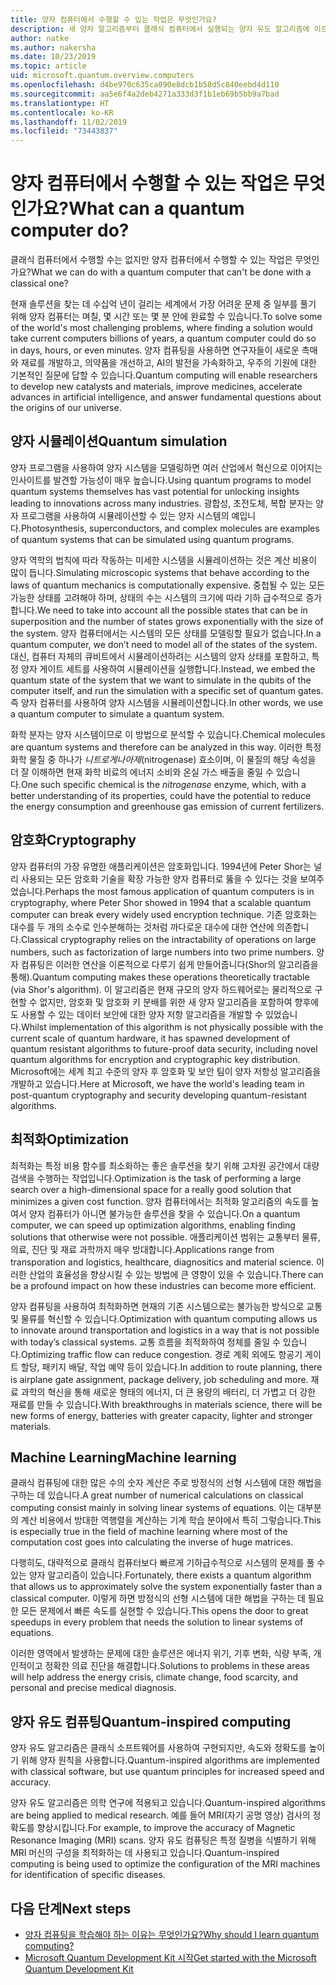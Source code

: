 ```yaml
---
title: 양자 컴퓨터에서 수행할 수 있는 작업은 무엇인가요?
description: 새 양자 알고리즘부터 클래식 컴퓨터에서 실행되는 양자 유도 알고리즘에 이르기까지 양자 컴퓨팅의 영향에 대해 알아봅니다.
author: natke
ms.author: nakersha
ms.date: 10/23/2019
ms.topic: article
uid: microsoft.quantum.overview.computers
ms.openlocfilehash: d4be970c635ca090e8dcb1b58d5c840eebd4d110
ms.sourcegitcommit: aa5e6f4a2deb4271a333d3f1b1eb69b5bb9a7bad
ms.translationtype: HT
ms.contentlocale: ko-KR
ms.lasthandoff: 11/02/2019
ms.locfileid: "73443837"
---
```

# <a name="what-can-a-quantum-computer-do"></a><span data-ttu-id="14bcb-103">양자 컴퓨터에서 수행할 수 있는 작업은 무엇인가요?</span><span class="sxs-lookup"><span data-stu-id="14bcb-103">What can a quantum computer do?</span></span>

<span data-ttu-id="14bcb-104">클래식 컴퓨터에서 수행할 수는 없지만 양자 컴퓨터에서 수행할 수 있는 작업은 무엇인가요?</span><span class="sxs-lookup"><span data-stu-id="14bcb-104">What we can do with a quantum computer that can't be done with a classical one?</span></span>

<span data-ttu-id="14bcb-105">현재 솔루션을 찾는 데 수십억 년이 걸리는 세계에서 가장 어려운 문제 중 일부를 풀기 위해 양자 컴퓨터는 며칠, 몇 시간 또는 몇 분 안에 완료할 수 있습니다.</span><span class="sxs-lookup"><span data-stu-id="14bcb-105">To solve some of the world's most challenging problems, where finding a solution would take current computers billions of years, a quantum computer could do so in days, hours, or even minutes.</span></span> <span data-ttu-id="14bcb-106">양자 컴퓨팅을 사용하면 연구자들이 새로운 촉매와 재료를 개발하고, 의약품을 개선하고, AI의 발전을 가속화하고, 우주의 기원에 대한 기본적인 질문에 답할 수 있습니다.</span><span class="sxs-lookup"><span data-stu-id="14bcb-106">Quantum computing will enable researchers to develop new catalysts and materials, improve medicines, accelerate advances in artificial intelligence, and answer fundamental questions about the origins of our universe.</span></span>

## <a name="quantum-simulation"></a><span data-ttu-id="14bcb-107">양자 시뮬레이션</span><span class="sxs-lookup"><span data-stu-id="14bcb-107">Quantum simulation</span></span>

<span data-ttu-id="14bcb-108">양자 프로그램을 사용하여 양자 시스템을 모델링하면 여러 산업에서 혁신으로 이어지는 인사이트를 발견할 가능성이 매우 높습니다.</span><span class="sxs-lookup"><span data-stu-id="14bcb-108">Using quantum programs to model quantum systems themselves has vast potential for unlocking insights leading to innovations across many industries.</span></span> <span data-ttu-id="14bcb-109">광합성, 초전도체, 복합 분자는 양자 프로그램을 사용하여 시뮬레이션할 수 있는 양자 시스템의 예입니다.</span><span class="sxs-lookup"><span data-stu-id="14bcb-109">Photosynthesis, superconductors, and complex molecules are examples of quantum systems that can be simulated using quantum programs.</span></span>

<span data-ttu-id="14bcb-110">양자 역학의 법칙에 따라 작동하는 미세한 시스템을 시뮬레이션하는 것은 계산 비용이 많이 듭니다.</span><span class="sxs-lookup"><span data-stu-id="14bcb-110">Simulating microscopic systems that behave according to the laws of quantum mechanics is computationally expensive.</span></span> <span data-ttu-id="14bcb-111">중첩될 수 있는 모든 가능한 상태를 고려해야 하며, 상태의 수는 시스템의 크기에 따라 기하 급수적으로 증가합니다.</span><span class="sxs-lookup"><span data-stu-id="14bcb-111">We need to take into account all the possible states that can be in superposition and the number of states grows exponentially with the size of the system.</span></span> <span data-ttu-id="14bcb-112">양자 컴퓨터에서는 시스템의 모든 상태를 모델링할 필요가 없습니다.</span><span class="sxs-lookup"><span data-stu-id="14bcb-112">In a quantum computer, we don’t need to model all of the states of the system.</span></span> <span data-ttu-id="14bcb-113">대신, 컴퓨터 자체의 큐비트에서 시뮬레이션하려는 시스템의 양자 상태를 포함하고, 특정 양자 게이트 세트를 사용하여 시뮬레이션을 실행합니다.</span><span class="sxs-lookup"><span data-stu-id="14bcb-113">Instead, we embed the quantum state of the system that we want to simulate in the qubits of the computer itself, and run the simulation with a specific set of quantum gates.</span></span> <span data-ttu-id="14bcb-114">즉 양자 컴퓨터를 사용하여 양자 시스템을 시뮬레이션합니다.</span><span class="sxs-lookup"><span data-stu-id="14bcb-114">In other words, we use a quantum computer to simulate a quantum system.</span></span>

<span data-ttu-id="14bcb-115">화학 분자는 양자 시스템이므로 이 방법으로 분석할 수 있습니다.</span><span class="sxs-lookup"><span data-stu-id="14bcb-115">Chemical molecules are quantum systems and therefore can be analyzed in this way.</span></span> <span data-ttu-id="14bcb-116">이러한 특정 화학 물질 중 하나가 _니트로게나아제_(nitrogenase) 효소이며, 이 물질의 해당 속성을 더 잘 이해하면 현재 화학 비료의 에너지 소비와 온실 가스 배출을 줄일 수 있습니다.</span><span class="sxs-lookup"><span data-stu-id="14bcb-116">One such specific chemical is the _nitrogenase_ enzyme, which, with a better understanding of its properties, could have the potential to reduce the energy consumption and greenhouse gas emission of current fertilizers.</span></span>

## <a name="cryptography"></a><span data-ttu-id="14bcb-117">암호화</span><span class="sxs-lookup"><span data-stu-id="14bcb-117">Cryptography</span></span>

<span data-ttu-id="14bcb-118">양자 컴퓨터의 가장 유명한 애플리케이션은 암호화입니다. 1994년에 Peter Shor는 널리 사용되는 모든 암호화 기술을 확장 가능한 양자 컴퓨터로 뚫을 수 있다는 것을 보여주었습니다.</span><span class="sxs-lookup"><span data-stu-id="14bcb-118">Perhaps the most famous application of quantum computers is in cryptography, where Peter Shor showed in 1994 that a scalable quantum computer can break every widely used encryption technique.</span></span>  <span data-ttu-id="14bcb-119">기존 암호화는 대수를 두 개의 소수로 인수분해하는 것처럼 까다로운 대수에 대한 연산에 의존합니다.</span><span class="sxs-lookup"><span data-stu-id="14bcb-119">Classical cryptography relies on the intractability of operations on large numbers, such as factorization of large numbers into two prime numbers.</span></span>  <span data-ttu-id="14bcb-120">양자 컴퓨팅은 이러한 연산을 이론적으로 다루기 쉽게 만들어줍니다(Shor의 알고리즘을 통해).</span><span class="sxs-lookup"><span data-stu-id="14bcb-120">Quantum computing makes these operations theoretically tractable (via Shor's algorithm).</span></span> <span data-ttu-id="14bcb-121">이 알고리즘은 현재 규모의 양자 하드웨어로는 물리적으로 구현할 수 없지만, 암호화 및 암호화 키 분배를 위한 새 양자 알고리즘을 포함하여 향후에도 사용할 수 있는 데이터 보안에 대한 양자 저항 알고리즘을 개발할 수 있었습니다.</span><span class="sxs-lookup"><span data-stu-id="14bcb-121">Whilst implementation of this algorithm is not physically possible with the current scale of quantum hardware, it has spawned development of quantum resistant algorithms to future-proof data security, including novel quantum algorithms for encryption and cryptographic key distribution.</span></span>  <span data-ttu-id="14bcb-122">Microsoft에는 세계 최고 수준의 양자 후 암호화 및 보안 팀이 양자 저항성 알고리즘을 개발하고 있습니다.</span><span class="sxs-lookup"><span data-stu-id="14bcb-122">Here at Microsoft, we have the world's leading team in post-quantum cryptography and security developing quantum-resistant algorithms.</span></span> 

## <a name="optimization"></a><span data-ttu-id="14bcb-123">최적화</span><span class="sxs-lookup"><span data-stu-id="14bcb-123">Optimization</span></span>

<span data-ttu-id="14bcb-124">최적화는 특정 비용 함수를 최소화하는 좋은 솔루션을 찾기 위해 고차원 공간에서 대량 검색을 수행하는 작업입니다.</span><span class="sxs-lookup"><span data-stu-id="14bcb-124">Optimization is the task of performing a large search over a high-dimensional space for a really good solution that minimizes a given cost function.</span></span>   <span data-ttu-id="14bcb-125">양자 컴퓨터에서는 최적화 알고리즘의 속도를 높여서 양자 컴퓨터가 아니면 불가능한 솔루션을 찾을 수 있습니다.</span><span class="sxs-lookup"><span data-stu-id="14bcb-125">On a quantum computer, we can speed up optimization algorithms, enabling finding solutions that otherwise were not possible.</span></span> <span data-ttu-id="14bcb-126">애플리케이션 범위는 교통부터 물류, 의료, 진단 및 재료 과학까지 매우 방대합니다.</span><span class="sxs-lookup"><span data-stu-id="14bcb-126">Applications range from transporation and logistics, healthcare, diagnositics and material science.</span></span> <span data-ttu-id="14bcb-127">이러한 산업의 효율성을 향상시킬 수 있는 방법에 큰 영향이 있을 수 있습니다.</span><span class="sxs-lookup"><span data-stu-id="14bcb-127">There can be a profound impact on how these industries can become more efficient.</span></span> 

<span data-ttu-id="14bcb-128">양자 컴퓨팅을 사용하여 최적화하면 현재의 기존 시스템으로는 불가능한 방식으로 교통 및 물류를 혁신할 수 있습니다.</span><span class="sxs-lookup"><span data-stu-id="14bcb-128">Optimization with quantum computing allows us to innovate around transportation and logistics in a way that is not possible with today’s classical systems.</span></span> <span data-ttu-id="14bcb-129">교통 흐름을 최적화하여 정체를 줄일 수 있습니다.</span><span class="sxs-lookup"><span data-stu-id="14bcb-129">Optimizing traffic flow can reduce congestion.</span></span>  <span data-ttu-id="14bcb-130">경로 계획 외에도 항공기 게이트 할당, 패키지 배달, 작업 예약 등이 있습니다.</span><span class="sxs-lookup"><span data-stu-id="14bcb-130">In addition to route planning, there is airplane gate assignment, package delivery, job scheduling and more.</span></span>  <span data-ttu-id="14bcb-131">재료 과학의 혁신을 통해 새로운 형태의 에너지, 더 큰 용량의 배터리, 더 가볍고 더 강한 재료를 만들 수 있습니다.</span><span class="sxs-lookup"><span data-stu-id="14bcb-131">With breakthroughs in materials science, there will be new forms of energy, batteries with greater capacity, lighter and stronger materials.</span></span> 

## <a name="machine-learning"></a><span data-ttu-id="14bcb-132">Machine Learning</span><span class="sxs-lookup"><span data-stu-id="14bcb-132">Machine learning</span></span>

<span data-ttu-id="14bcb-133">클래식 컴퓨팅에 대한 많은 수의 숫자 계산은 주로 방정식의 선형 시스템에 대한 해법을 구하는 데 있습니다.</span><span class="sxs-lookup"><span data-stu-id="14bcb-133">A great number of numerical calculations on classical computing consist mainly in solving linear systems of equations.</span></span> <span data-ttu-id="14bcb-134">이는 대부분의 계산 비용에서 방대한 역행렬을 계산하는 기계 학습 분야에서 특히 그렇습니다.</span><span class="sxs-lookup"><span data-stu-id="14bcb-134">This is especially true in the field of machine learning where most of the computation cost goes into calculating the inverse of huge matrices.</span></span>

<span data-ttu-id="14bcb-135">다행히도, 대략적으로 클래식 컴퓨터보다 빠르게 기하급수적으로 시스템의 문제를 풀 수 있는 양자 알고리즘이 있습니다.</span><span class="sxs-lookup"><span data-stu-id="14bcb-135">Fortunately, there exists a quantum algorithm that allows us to approximately solve the system exponentially faster than a classical computer.</span></span> <span data-ttu-id="14bcb-136">이렇게 하면 방정식의 선형 시스템에 대한 해법을 구하는 데 필요한 모든 문제에서 빠른 속도를 실현할 수 있습니다.</span><span class="sxs-lookup"><span data-stu-id="14bcb-136">This opens the door to great speedups in every problem that needs the solution to linear systems of equations.</span></span>

<span data-ttu-id="14bcb-137">이러한 영역에서 발생하는 문제에 대한 솔루션은 에너지 위기, 기후 변화, 식량 부족, 개인적이고 정확한 의료 진단을 해결합니다.</span><span class="sxs-lookup"><span data-stu-id="14bcb-137">Solutions to problems in these areas will help address the energy crisis, climate change, food scarcity, and personal and precise medical diagnosis.</span></span>

## <a name="quantum-inspired-computing"></a><span data-ttu-id="14bcb-138">양자 유도 컴퓨팅</span><span class="sxs-lookup"><span data-stu-id="14bcb-138">Quantum-inspired computing</span></span>

<span data-ttu-id="14bcb-139">양자 유도 알고리즘은 클래식 소프트웨어를 사용하여 구현되지만, 속도와 정확도를 높이기 위해 양자 원칙을 사용합니다.</span><span class="sxs-lookup"><span data-stu-id="14bcb-139">Quantum-inspired algorithms are implemented with classical software, but use quantum principles for increased speed and accuracy.</span></span>

<span data-ttu-id="14bcb-140">양자 유도 알고리즘은 의학 연구에 적용되고 있습니다.</span><span class="sxs-lookup"><span data-stu-id="14bcb-140">Quantum-inspired algorithms are being applied to medical research.</span></span> <span data-ttu-id="14bcb-141">예를 들어 MRI(자기 공명 영상) 검사의 정확도를 향상시킵니다.</span><span class="sxs-lookup"><span data-stu-id="14bcb-141">For example, to improve the accuracy of Magnetic Resonance Imaging (MRI) scans.</span></span> <span data-ttu-id="14bcb-142">양자 유도 컴퓨팅은 특정 질병을 식별하기 위해 MRI 머신의 구성을 최적화하는 데 사용되고 있습니다.</span><span class="sxs-lookup"><span data-stu-id="14bcb-142">Quantum-inspired computing is being used to optimize the configuration of the MRI machines for identification of specific diseases.</span></span>

## <a name="next-steps"></a><span data-ttu-id="14bcb-143">다음 단계</span><span class="sxs-lookup"><span data-stu-id="14bcb-143">Next steps</span></span>

* [<span data-ttu-id="14bcb-144">양자 컴퓨팅을 학습해야 하는 이유는 무엇인가요?</span><span class="sxs-lookup"><span data-stu-id="14bcb-144">Why should I learn quantum computing?</span></span>](xref:microsoft.quantum.overview.why)
* [<span data-ttu-id="14bcb-145">Microsoft Quantum Development Kit 시작</span><span class="sxs-lookup"><span data-stu-id="14bcb-145">Get started with the Microsoft Quantum Development Kit</span></span>](xref:microsoft.quantum.welcome)
